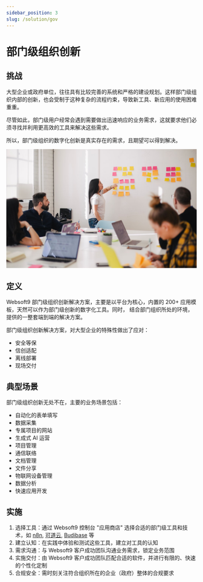 ```yaml
---
sidebar_position: 3
slug: /solution/gov
---
```



# 部门级组织创新

## 挑战

大型企业或政府单位，往往具有比较完善的系统和严格的建设规划。这样部门级组织内部的创新，也会受制于这种复杂的流程约束，导致新工具、新应用的使用困难重重。  

尽管如此，部门级用户经常会遇到需要做出迅速响应的业务需求，这就要求他们必须寻找并利用更高效的工具来解决这些需求。  

所以，部门级组织的数字化创新是真实存在的需求，且期望可以得到解决。  

![](./assets/innovation-for-department-websoft9.png)

## 定义

Websoft9 部门级组织创新解决方案，主要是以平台为核心，内置的 200+ 应用模板，天然可以作为部门级创新的数字化工具。同时， 结合部门组织所处的环境，提供的一整套端到端的解决方案。  

部门级组织创新解决方案，对大型企业的特殊性做出了应对：

* 安全等保
* 信创适配
* 离线部署
* 现场交付

## 典型场景

部门级组织创新无处不在，主要的业务场景包括：

- 自动化的表单填写
- 数据采集
- 专属项目的网站
- 生成式 AI 运营
- 项目管理
- 通信联络
- 文档管理
- 文件分享
- 物联网设备管理
- 数据分析
- 快速应用开发


## 实施

1. 选择工具：通过 Websoft9 控制台 "应用商店" 选择合适的部门级工具和技术，如 [n8n](../n8n), [可道云](../kodcloud), [Budibase](../budibase) 等
2. 建立认知：在实践中体验和测试这些工具，建立对工具的认知
3. 需求沟通：与 Websoft9 客户成功团队沟通业务需求，锁定业务范围
4. 实施交付：由 Websoft9 客户成功团队匹配合适的软件，并进行有限的、快速的个性化定制
5. 合规安全：需时刻关注符合组织所在的企业（政府）整体的合规要求